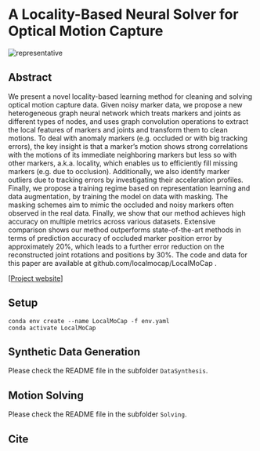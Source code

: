 # **A Locality-Based Neural Solver for Optical Motion Capture**
![representative](imgs/representative.jpg)

## Abstract

We present a novel locality-based learning method for cleaning and solving optical motion capture data. Given noisy marker data, we propose a new heterogeneous graph neural network which treats markers and joints as different types of nodes, and uses graph convolution operations to extract the local features of markers and joints and transform them to clean motions. To deal with anomaly markers (e.g. occluded or with big tracking errors), the key insight is that a marker’s motion shows strong correlations with the motions of its immediate neighboring markers but less so with other markers, a.k.a. locality, which enables us to efficiently fill missing markers (e.g. due to occlusion). Additionally, we also identify marker outliers due to tracking errors by investigating their acceleration profiles. Finally, we propose a training regime based on representation learning and data augmentation, by training the model on data with masking. The masking schemes aim to mimic the occluded and noisy markers often observed in the real data. Finally, we show that our method achieves high accuracy on multiple metrics across various datasets. Extensive comparison shows our method outperforms state-of-the-art methods in terms of prediction accuracy of occluded marker position error by approximately 20%, which leads to a further error reduction on the reconstructed joint rotations and positions by 30%. The code and data for this paper are available at github.com/localmocap/LocalMoCap .

[[Project website](http://www.cad.zju.edu.cn/home/jin/SigA20231/NeuralSolver.htm)]


## Setup

````
conda env create --name LocalMoCap -f env.yaml
conda activate LocalMoCap
````

## Synthetic Data Generation

Please check the README file in the subfolder `DataSynthesis`.

## Motion Solving

Please check the README file in the subfolder `Solving`.

## Cite

